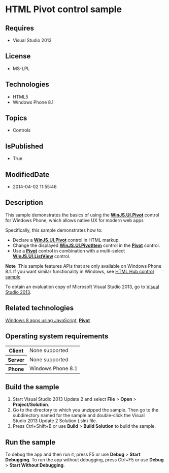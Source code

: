 # HTML Pivot control sample
## Requires
* Visual Studio 2013
## License
* MS-LPL
## Technologies
* HTML5
* Windows Phone 8.1
## Topics
* Controls
## IsPublished
* True
## ModifiedDate
* 2014-04-02 11:55:46
## Description

<div id="mainSection">
<p>This sample demonstrates the basics of using the <a href="http://msdn.microsoft.com/library/windows/apps/dn624879">
<b>WinJS.UI.Pivot</b></a> control for Windows Phone, which allows native UX for modern web apps
</p>
<p>Specifically, this sample demonstrates how to: </p>
<ul>
<li>Declare a <a href="http://msdn.microsoft.com/library/windows/apps/dn624879"><b>WinJS.UI.Pivot</b></a> control in HTML markup.
</li><li>Change the displayed <a href="http://msdn.microsoft.com/library/windows/apps/dn624871">
<b>WinJS.UI.PivotItem</b></a> control in the <a href="http://msdn.microsoft.com/library/windows/apps/dn624879">
<b>Pivot</b></a> control. </li><li>Use a <a href="http://msdn.microsoft.com/library/windows/apps/dn624879"><b>Pivot</b></a> control in combination with a multi-select
<a href="http://msdn.microsoft.com/library/windows/apps/br211837"><b>WinJS.UI.ListView</b></a> control.
</li></ul>
<p></p>
<p></p>
<p class="note"><b>Note</b>&nbsp;&nbsp;This sample features APIs that are only available on Windows Phone 8.1. If you want similar functionality in Windows, see
<a href="http://go.microsoft.com/fwlink/p/?LinkId=309652">HTML Hub control sample</a></p>
<p></p>
<p>To obtain an evaluation copy of Microsoft Visual Studio&nbsp;2013, go to <a href="http://go.microsoft.com/fwlink/p/?linkid=301697">
Visual Studio&nbsp;2013</a>. </p>
<h2>Related technologies</h2>
<a href="http://msdn.microsoft.com/library/windows/apps/br211385">Windows 8 apps using JavaScript</a>,
<a href="http://msdn.microsoft.com/library/windows/apps/dn624879"><b>Pivot</b></a>
<h2>Operating system requirements</h2>
<table>
<tbody>
<tr>
<th>Client</th>
<td><dt>None supported </dt></td>
</tr>
<tr>
<th>Server</th>
<td><dt>None supported </dt></td>
</tr>
<tr>
<th>Phone</th>
<td><dt>Windows Phone 8.1 </dt></td>
</tr>
</tbody>
</table>
<h2>Build the sample</h2>
<p></p>
<ol>
<li>Start Visual Studio&nbsp;2013 Update&nbsp;2 and select <b>File</b> &gt; <b>Open</b> &gt;
<b>Project/Solution</b>. </li><li>Go to the directory to which you unzipped the sample. Then go to the subdirectory named for the sample and double-click the Visual Studio&nbsp;2013 Update&nbsp;2 Solution (.sln) file.
</li><li>Press Ctrl&#43;Shift&#43;B or use <b>Build</b> &gt; <b>Build Solution</b> to build the sample.
</li></ol>
<p></p>
<h2>Run the sample</h2>
<p>To debug the app and then run it, press F5 or use <b>Debug</b> &gt; <b>Start Debugging</b>. To run the app without debugging, press Ctrl&#43;F5 or use
<b>Debug</b> &gt; <b>Start Without Debugging</b>. </p>
</div>
